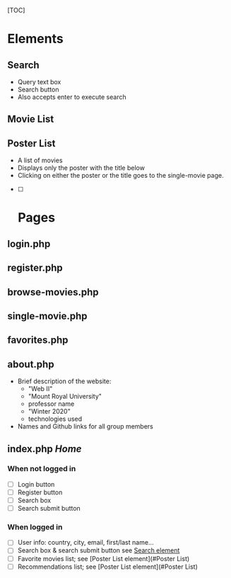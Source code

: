 [TOC]



# Elements

## Search

- Query text box
- Search button
- Also accepts enter to execute search

## Movie List



## Poster List

- A list of movies
- Displays only the poster with the title below
- Clicking on either the poster or the title goes to the single-movie page.

- [ ] # Pages

## login.php



## register.php



## browse-movies.php



## single-movie.php



## favorites.php



## about.php

- Brief description of the website:
  - "Web II"
  - "Mount Royal University"
  - professor name
  - "Winter 2020"
  - technologies used
- Names and Github links for all group members

## index.php ***Home***

### When not logged in

- [ ] Login button
- [ ] Register button
- [ ] Search box
- [ ] Search submit button

### When logged in

- [ ] User info: country, city, email, first/last name...
- [ ] Search box & search submit button see [Search element](#Search)
- [ ] Favorite movies list; see [Poster List element](#Poster List)
- [ ] Recommendations list; see [Poster List element](#Poster List)